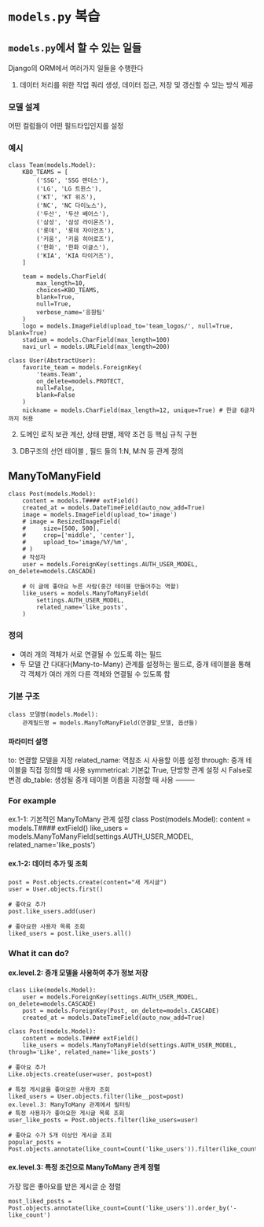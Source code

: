 # `models.py` 복습
## `models.py`에서 할 수 있는 일들
Django의 ORM에서 여러가지 일들을 수행한다

1. 데이터 처리를 위한 작업
쿼리 생성, 데이터 접근, 저장 및 갱신할 수 있는 방식 제공

### 모델 설계
어떤 컬럼들이 어떤 필드타입인지를 설정

### 예시
```
class Team(models.Model):
    KBO_TEAMS = [
        ('SSG', 'SSG 랜더스'),
        ('LG', 'LG 트윈스'),
        ('KT', 'KT 위즈'),
        ('NC', 'NC 다이노스'),
        ('두산', '두산 베어스'),
        ('삼성', '삼성 라이온즈'),
        ('롯데', '롯데 자이언츠'),
        ('키움', '키움 히어로즈'),
        ('한화', '한화 이글스'),
        ('KIA', 'KIA 타이거즈'),
    ]

    team = models.CharField(
        max_length=10,
        choices=KBO_TEAMS,
        blank=True,
        null=True,
        verbose_name='응원팀'
    )
    logo = models.ImageField(upload_to='team_logos/', null=True, blank=True)
    stadium = models.CharField(max_length=100)
    navi_url = models.URLField(max_length=200)

class User(AbstractUser):
    favorite_team = models.ForeignKey(
        'teams.Team',
        on_delete=models.PROTECT,
        null=False,
        blank=False
    )
    nickname = models.CharField(max_length=12, unique=True) # 한글 6글자 까지 허용
```
2. 도메인 로직 보관
계산, 상태 판별, 제약 조건 등 핵심 규칙 구현

3. DB구조의 선언
테이블 , 필드 들의 1:N, M:N 등 관계 정의

## ManyToManyField
```
class Post(models.Model):
    content = models.T#### extField()
    created_at = models.DateTimeField(auto_now_add=True)
    image = models.ImageField(upload_to='image')
    # image = ResizedImageField(
    #     size=[500, 500],
    #     crop=['middle', 'center'],
    #     upload_to='image/%Y/%m',
    # )
    # 작성자
    user = models.ForeignKey(settings.AUTH_USER_MODEL, on_delete=models.CASCADE)

    # 이 글에 좋아요 누른 사람(중간 테이블 만들어주는 역할)
    like_users = models.ManyToManyField(
        settings.AUTH_USER_MODEL,
        related_name='like_posts',
    )
```
### 정의
- 여러 개의 객체가 서로 연결될 수 있도록 하는 필드
- 두 모델 간 다대다(Many-to-Many) 관계를 설정하는 필드로, 중개 테이블을 통해 각 객체가 여러 개의 다른 객체와 연결될 수 있도록 함
### 기본 구조
```
class 모델명(models.Model):
    관계필드명 = models.ManyToManyField(연결할_모델, 옵션들)
```
#### 파라미터 설명

to: 연결할 모델을 지정
related_name: 역참조 시 사용할 이름 설정
through: 중개 테이블을 직접 정의할 때 사용
symmetrical: 기본값 True, 단방향 관계 설정 시 False로 변경
db_table: 생성될 중개 테이블 이름을 지정할 때 사용
⸻

### For example
ex.1-1: 기본적인 ManyToMany 관계 설정
class Post(models.Model): content = models.T#### extField() like_users = models.ManyToManyField(settings.AUTH_USER_MODEL, related_name='like_posts')

#### ex.1-2: 데이터 추가 및 조회
```
post = Post.objects.create(content="새 게시글")
user = User.objects.first()

# 좋아요 추가
post.like_users.add(user)

# 좋아요한 사용자 목록 조회
liked_users = post.like_users.all()
```
### What it can do?
#### ex.level.2: 중개 모델을 사용하여 추가 정보 저장
```
class Like(models.Model):
    user = models.ForeignKey(settings.AUTH_USER_MODEL, on_delete=models.CASCADE)
    post = models.ForeignKey(Post, on_delete=models.CASCADE)
    created_at = models.DateTimeField(auto_now_add=True)

class Post(models.Model):
    content = models.T#### extField()
    like_users = models.ManyToManyField(settings.AUTH_USER_MODEL, through='Like', related_name='like_posts')

# 좋아요 추가
Like.objects.create(user=user, post=post)

# 특정 게시글을 좋아요한 사용자 조회
liked_users = User.objects.filter(like__post=post)
ex.level.3: ManyToMany 관계에서 필터링
# 특정 사용자가 좋아요한 게시글 목록 조회
user_like_posts = Post.objects.filter(like_users=user)

# 좋아요 수가 5개 이상인 게시글 조회
popular_posts = Post.objects.annotate(like_count=Count('like_users')).filter(like_count__gte=5)
```

#### ex.level.3: 특정 조건으로 ManyToMany 관계 정렬
가장 많은 좋아요를 받은 게시글 순 정렬
```
most_liked_posts = Post.objects.annotate(like_count=Count('like_users')).order_by('-like_count')
```
